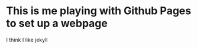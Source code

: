 This is me playing with Github Pages to set up a webpage
=========================

I think I like jekyll

